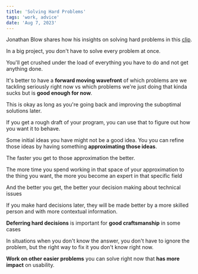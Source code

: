 ```yaml
---
title: 'Solving Hard Problems'
tags: 'work, advice'
date: 'Aug 7, 2023'
---
```


Jonathan Blow shares how his insights on solving hard problems in this [clip](https://www.youtube.com/watch?v=6XAu4EPQRmY).

In a big project, you don't have to solve every problem at once.

You'll get crushed under the load of everything you have to do and not get anything done.

It's better to have a **forward moving wavefront** of which problems are we tackling seriously right now vs which problems we're just doing that kinda sucks but is **good enough for now**.

This is okay as long as you're going back and improving the suboptimal solutions later.

If you get a rough draft of your program, you can use that to figure out how you want it to behave.

Some initial ideas you have might not be a good idea. You you can refine those ideas by having something **approximating those ideas**.

The faster you get to those approximation the better.

The more time you spend working in that space of your approximation to the thing you want, the more you become an expert in that specific field

And the better you get, the better your decision making about technical issues

If you make hard decisions later, they will be made better by a more skilled person and with more contextual information.

**Deferring hard decisions** is important for **good craftsmanship** in some cases

In situations when you don't know the answer, you don't have to ignore the problem, but the right way to fix it you don't know right now.

**Work on other easier problems** you can solve right now that **has more impact** on usability.
